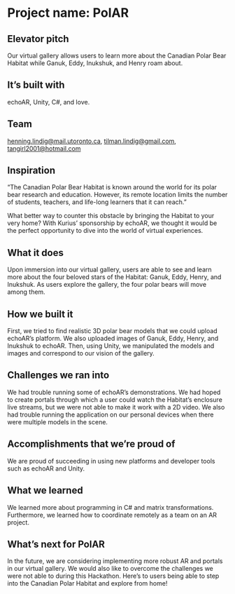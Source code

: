 # Project name: PolAR

## Elevator pitch
Our virtual gallery allows users to learn more about the Canadian Polar Bear Habitat while Ganuk, Eddy, Inukshuk, and Henry roam about.

## It’s built with
echoAR, Unity, C#, and love.

## Team
henning.lindig@mail.utoronto.ca, tilman.lindig@gmail.com, tangirl2001@hotmail.com

## Inspiration
“The Canadian Polar Bear Habitat is known around the world for its polar bear research and education. However, its remote location limits the number of students, teachers, and life-long learners that it can reach.”

What better way to counter this obstacle by bringing the Habitat to your very home? With Kurius’ sponsorship by echoAR, we thought it would be the perfect opportunity to dive into the world of virtual experiences. 

## What it does
Upon immersion into our virtual gallery, users are able to see and learn more about the four beloved stars of the Habitat: Ganuk, Eddy, Henry, and Inukshuk. As users explore the gallery, the four polar bears will move among them.

## How we built it
First, we tried to find realistic 3D polar bear models that we could upload echoAR’s platform. We also uploaded images of Ganuk, Eddy, Henry, and Inukshuk to echoAR. Then, using Unity, we manipulated the models and images and correspond to our vision of the gallery.

## Challenges we ran into
We had trouble running some of echoAR’s demonstrations. We had hoped to create portals through which a user could watch the Habitat’s enclosure live streams, but we were not able to make it work with a 2D video. We also had trouble running the application on our personal devices when there were multiple models in the scene.

## Accomplishments that we’re proud of
We are proud of succeeding in using new platforms and developer tools such as echoAR and Unity.

## What we learned
We learned more about programming in C# and matrix transformations. Furthermore, we learned how to coordinate remotely as a team on an AR project.

## What’s next for PolAR
In the future, we are considering implementing more robust AR and portals in our virtual gallery. We would also like to overcome the challenges we were not able to during this Hackathon. Here’s to users being able to step into the Canadian Polar Habitat and explore from home!








